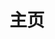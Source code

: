 ---
layout: home
title: 主页

hero:
  name: Wibus's NoteBook
  text: Vite & Vue Powered Holes Site.
  tagline: 我的大坑笔记本，记录我学习的一堆大烂坑，没有任何技术含量。大约涵盖 CSS、JS 等前端技术的重新学习，以及一些正在使用的技术架构。
  image:
    src: /hole.svg
    alt: Wibus's NoteBook

  actions:
   - theme: brand
     text: 开始
     link: /css/high-performance-css
   - theme: alt
     text: GitHub 主页
     link: https://github.com/wibus-wee

features:
  - icon: ⚒️
    title: 一些坑
    details: 一些我遇到的坑，以及我对它们的解决方案。
  - icon: 💡
    title: 一些想法
    details: 一些我突发奇想想到的想法，以及我对它们的实现。
  - icon: ⚡️
    title: 一些技术
    details: 一些我正在学习的、现正潮流的技术，以及我对它们的理解。
---